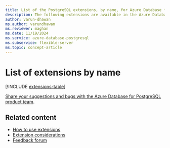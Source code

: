 ```yaml
---
title: List of the PostgreSQL extensions, by name, for Azure Database for PostgreSQL
description: The following extensions are available in the Azure Database for the PostgreSQL - Flexible Server.
author: varun-dhawan
ms.author: varundhawan
ms.reviewer: maghan
ms.date: 11/19/2024
ms.service: azure-database-postgresql
ms.subservice: flexible-server
ms.topic: concept-article
---
```

# List of extensions by name

[!INCLUDE [extensions-table](includes/extensions-table-new.md)]

[Share your suggestions and bugs with the Azure Database for PostgreSQL product team](https://aka.ms/pgfeedback).

## Related content

- [How to use extensions](how-to-allow-extensions.md)
- [Extension considerations](concepts-extensions-considerations.md)
- [Feedback forum](https://aka.ms/pgfeedback)
